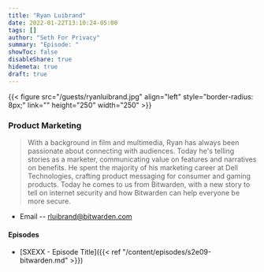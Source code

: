 ```yaml
---
title: "Ryan Luibrand"
date: 2022-01-22T13:10:24-05:00
tags: []
author: "Seth For Privacy"
summary: "Episode: "
showToc: false
disableShare: true
hidemeta: true
draft: true
---
```


{{< figure src="/guests/ryanluibrand.jpg" align="left" style="border-radius: 8px;" link="" height="250" width="250" >}}

### Product Marketing

> With a background in film and multimedia, Ryan has always been passionate about connecting with audiences.  Today he's telling stories as a marketer, communicating value on features and narratives on benefits.  He spent the majority of his marketing career at Dell Technologies, crafting product messaging for consumer and gaming products.  Today he comes to us from Bitwarden, with a new story to tell on internet security and how Bitwarden can help everyone be more secure.

- Email -- [rluibrand@bitwarden.com](mailto:rluibrand@bitwarden.com)

#### Episodes

- [SXEXX - Episode Title]({{< ref "/content/episodes/s2e09-bitwarden.md" >}})
